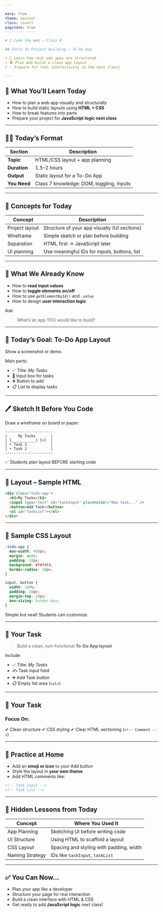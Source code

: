 ```yaml
---

marp: true
theme: uncover
class: invert
paginate: true
--------------

# 🏫 Code the Web – Class 8

## Intro to Project Building – To-Do App

> 🎯 Learn how real web apps are structured
> 🛠 Plan and build a clean app layout
> 💡 Prepare for real interactivity in the next class!

---
```


## 🎯 What You’ll Learn Today

* How to plan a web app visually and structurally
* How to build static layouts using **HTML + CSS**
* How to break features into parts
* Prepare your project for **JavaScript logic next class**

---

## 🧑‍🏫 Today’s Format

| Section      | Description                              |
| ------------ | ---------------------------------------- |
| **Topic**    | HTML/CSS layout + app planning           |
| **Duration** | 1.5–2 hours                              |
| **Output**   | Static layout for a To-Do App            |
| **You Need** | Class 7 knowledge: DOM, toggling, inputs |

---

## 📖 Concepts for Today

| Concept        | Description                                  |
| -------------- | -------------------------------------------- |
| Project layout | Structure of your app visually (UI sections) |
| Wireframe      | Simple sketch or plan before building        |
| Separation     | HTML first → JavaScript later                |
| UI planning    | Use meaningful IDs for inputs, buttons, list |

---

## 🔁 What We Already Know

* How to **read input values**
* How to **toggle elements on/off**
* How to use `getElementById()` and `.value`
* How to design **user interaction logic**

Ask:

> What’s an app YOU would like to build?

---

## 🧭 Today’s Goal: To-Do App Layout

Show a screenshot or demo.

Main parts:

* ✅ Title: *My Tasks*
* 📝 Input box for tasks
* ➕ Button to add
* 📋 List to display tasks

---

## 🖊 Sketch It Before You Code

Draw a wireframe on board or paper:

```
----------------------
|     My Tasks       |
| [___________] [+]  |
| • Task 1           |
| • Task 2           |
----------------------
```

✅ Students plan layout BEFORE starting code

---

## 🧱 Layout – Sample HTML

```html
<div class="todo-app">
  <h2>My Tasks</h2>
  <input type="text" id="taskInput" placeholder="New task..." />
  <button>Add Task</button>
  <ul id="taskList"></ul>
</div>
```

---

## 🎨 Sample CSS Layout

```css
.todo-app {
  max-width: 400px;
  margin: auto;
  padding: 20px;
  background: #f4f4f4;
  border-radius: 10px;
}

input, button {
  width: 100%;
  padding: 10px;
  margin-top: 10px;
  box-sizing: border-box;
}
```

Simple but neat! Students can customize.

---

## 🧪 Your Task

> Build a clean, non-functional **To-Do App layout**

Include:

* ✅ Title: *My Tasks*
* ✍️ Task input field
* ➕ Add Task button
* 📋 Empty list area (`<ul>`)
---
## 🧪 Your Task
### Focus On:
✔ Clean structure
✔ CSS styling
✔ Clear HTML sectioning (`<!-- Comment -->`)

---

## 📝 Practice at Home

* Add an **emoji or icon** to your Add button
* Style the layout in **your own theme**
* Add HTML comments like:

```html
<!-- Task Input -->
<!-- Task List -->
```

---

## 🧠 Hidden Lessons from Today

| Concept         | Where You Used It                       |
| --------------- | --------------------------------------- |
| App Planning    | Sketching UI before writing code        |
| UI Structure    | Using HTML to scaffold a layout         |
| CSS Layout      | Spacing and styling with padding, width |
| Naming Strategy | IDs like `taskInput`, `taskList`        |

---

## ✅ You Can Now\...

* Plan your app like a developer
* Structure your page for real interaction
* Build a clean interface with HTML & CSS
* Get ready to add **JavaScript logic** next class!
